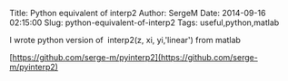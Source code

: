 Title: Python equivalent of interp2
Author: SergeM
Date: 2014-09-16 02:15:00
Slug: python-equivalent-of-interp2
Tags: useful,python,matlab

<div dir="ltr" style="text-align: left;" trbidi="on">I wrote python version of&nbsp; interp2(z, xi, yi,'linear') from matlab

[https://github.com/serge-m/pyinterp2](https://github.com/serge-m/pyinterp2)</div>